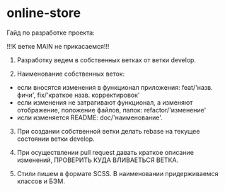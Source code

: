# online-store

Гайд по разработке проекта:

!!!К ветке MAIN не прикасаемся!!!

1. Разработку ведем в собственных ветках от ветки develop.

2. Наименование собственных веток:
- если вносятся изменения в функционал приложения: feat/'назв. фичи', fix/'краткое назв. корректировок'
- если изменения не затрагивают функционал, а изменяют отображение, положение файлов, папок: refactor/'изменение'
- исли изменяется README: doc/'наименование'.

3. При создании собственной ветки делать rebase на текущее состоянии ветки develop.

4. При осуществлении pull request давать краткое описание изменений, ПРОВЕРИТЬ КУДА ВЛИВАЕТЬСЯ ВЕТКА.

5. Стили пишем в формате SCSS. В наименовании придерживаемся классов и БЭМ.